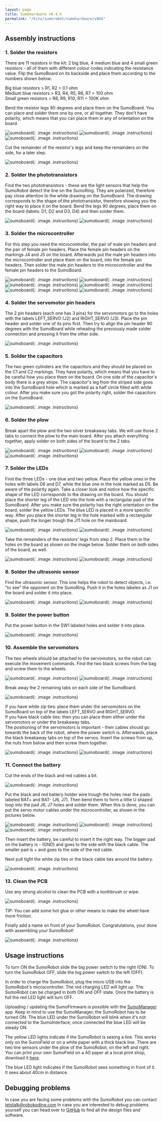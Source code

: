 ```yaml
---
layout: page
title: SumoHardware v0.4.X
permalink: "/kits/sumorobot/sumohardware/v04X"
---
```


## Assembly instructions

### 1. Solder the resistors

There are 11 resistors in the kit: 2 big blue, 4 medium blue and 4 small green resistors - all of them with different colour codes indicating the resistance value. Flip the SumoBoard on its backside and place them according to the numbers shown below:

Big blue resistors > R1, R2 = 0.1 ohm  
Medium blue resistors > R3, R4, R5, R6, R7 = 100 ohm  
Small green resistors > R8, R9, R10, R11 = 100K ohm

Bend the resistor legs 90 degrees and place them on the SumoBoard. You can place and solder them one by one, or all together.  They don't have polarity, which means that you can place them in any of orientation on the board.

![sumoboard](/assets/img/v04X/step1_1.jpg){: .image .instructions}
![sumoboard](/assets/img/v04X/step1_2.jpg){: .image .instructions}
![sumoboard](/assets/img/v04X/step1_3.jpg){: .image .instructions}

Cut the remainder of the resistor's legs and keep the remainders on the side, for a later step.

![sumoboard](/assets/img/v04X/step1_4.jpg){: .image .instructions}

### 2. Solder the phototransistors

Find the two phototransistors - these are the light sensors that help the SumoRobot detect the line on the SumoRing. They are polarized, therefore pay close attention to the white drawing on the SumoBoard. The drawing corresponds to the shape of the phototransistor, therefore showing you the right way to place it on the board.  Bend the legs 90 degrees, place them on the board (labels: D1, D2 and D3, D4) and then solder them.

![sumoboard](/assets/img/v04X/step2_1.jpg){: .image .instructions}
![sumoboard](/assets/img/v04X/step2_2.jpg){: .image .instructions}

### 3. Solder the microcontroller

For this step you need the microcontroller, the pair of male pin headers and the pair of female pin headers. Place the female pin headers on the markings J4 and J5 on the board. Afterwards put the male pin headers into the microcontroller and place them on the board, into the female pin headers. Then solder the male pin headers to the microcontroller and the female pin headers to the SumoBoard.

![sumoboard](/assets/img/v04X/step_3_1.jpg){: .image .instructions}
![sumoboard](/assets/img/v04X/step3_2.jpg){: .image .instructions}
![sumoboard](/assets/img/v04X/step3_3.jpg){: .image .instructions}
![sumoboard](/assets/img/v04X/step3_4.jpg){: .image .instructions}
![sumoboard](/assets/img/v04X/step3_5.jpg){: .image .instructions}
![sumoboard](/assets/img/v04X/step_3_6.jpg){: .image .instructions}

### 4. Solder the servomotor pin headers

The 2 pin headers (each one has 3 pins) for the servomotors go to the holes with the labels LEFT_SERVO (J2) and RIGHT_SERVO (J3). Place the pin header and solder one of its pins first. Then try to align the pin header 90 degrees with the SumoBoard while reheating the previously made solder connection and pressing it from the other side.

![sumoboard](/assets/img/v04X/step4_1.jpg){: .image .instructions}

### 5. Solder the capacitors

The two green cylinders are the capacitors and they should be placed on the C1 and C2 markings. They have polarity, which means that you have to be careful how you place them on the board. On one side of the capacitor's body there is a grey stripe. The capacitor's leg from the striped side goes into the SumoBoard hole which is marked as a half circle filled with white colour. After you make sure you got the polarity right, solder the capacitors on the SumoBoard.

![sumoboard](/assets/img/v04X/step5_1.jpg){: .image .instructions}

### 6. Solder the plow

Break apart the plow and the two silver breakaway tabs. We will use those 2 tabs to connect the plow to the main board. After you attach everything together, apply solder on both sides of the board to the 2 tabs.

![sumoboard](/assets/img/v04X/step6_1.jpg){: .image .instructions}
![sumoboard](/assets/img/v04X/step6_3.jpg){: .image .instructions}
![sumoboard](/assets/img/v04X/step6_4.jpg){: .image .instructions}

### 7. Solder the LEDs

Find the three LEDs - one blue and two yellow. Place the yellow ones in the holes with labels D6 and D7, while the blue one in the hole marked as D5. Be aware of the polarity again. Take a closer look and notice how the specific shape of the LED corresponds to the drawing on the board. You should place the shorter leg of the LED into the hole with a rectangular pad of the SumoBoard. After you make sure the polarity has the right orientation on the board, solder the yellow LEDs. The blue LED is placed in a more specific way. After you place the shorter leg in the hole marked with a rectangular shape, push the longer trough the J11 hole on the mainboard.

![sumoboard](/assets/img/v04X/step7_1.jpg){: .image .instructions}
![sumoboard](/assets/img/v04X/step7_2.jpg){: .image .instructions}

Take the remainders of the resistors' legs from step 2. Place them in the holes on the board as shown on the image below. Solder them on both sides of the board, as well.

![sumoboard](/assets/img/v04X/step8_1.jpg){: .image .instructions}
![sumoboard](/assets/img/v04X/step8_2.jpg){: .image .instructions}

### 8. Solder the ultrasonic sensor

Find the ultrasonic sensor. This one helps the robot to detect objects, i.e. "to see" the opponent on the SumoRing. Push it in the holes labeles as J1 on the board and solder it into place.

![sumoboard](/assets/img/v04X/step9_1.jpg){: .image .instructions}
![sumoboard](/assets/img/v04X/step9_2.jpg){: .image .instructions}

### 9. Solder the power button

Put the power button in the SW1 labeled holes and solder it into place.

![sumoboard](/assets/img/v04X/step10_1.jpg){: .image .instructions}

### 10. Assemble the servomotors

The two wheels should be attached to the servomotors, so the robot can execute the movement commands. Find the two black screws from the bag and screw them to the wheels.

![sumoboard](/assets/img/v04X/step11_1.jpg){: .image .instructions}
![sumoboard](/assets/img/v04X/step11_2.jpg){: .image .instructions}

Break away the 2 remaining tabs on each side of the SumoBoard.

![sumoboard](/assets/img/v04X/step11_3.jpg){: .image .instructions}

If you have white zip ties: place them under the servomotors on the SumoBoard on top of the labels LEFT_SERVO and RIGHT_SERVO.  
If you have black cable ties: then you can place them either under the servomotors or under the breakaway tabs.  
The positioning of the servomotors is important - their cables should go towards the back of the robot, where the power switch is. Afterwards, place the black breakaway tabs on top of the servos. Insert the screws from up, the nuts from below and then screw them together.

![sumoboard](/assets/img/v04X/step11_4.jpg){: .image .instructions}
![sumoboard](/assets/img/v04X/step11_5.jpg){: .image .instructions}

### 11. Connect the battery

Cut the ends of the black and red cables a bit.

![sumoboard](/assets/img/v04X/step13_2.jpg){: .image .instructions}

Put the black and red battery holder wire trough the holes near the pads labeled BAT+ and BAT- (J6, J7). Then bend them to form a little U shaped loop into the pad J6, J7 holes and solder them. When this is done, you can put the servo motor cables under the microcontroller, as shown in the pictures below.

![sumoboard](/assets/img/v04X/step13_3.jpg){: .image .instructions}
![sumoboard](/assets/img/v04X/step13_4.jpg){: .image .instructions}
![sumoboard](/assets/img/v04X/step13_5.jpg){: .image .instructions}

Then insert the battery, be careful to insert it the right way. The bigger pad on the battery is - (GND) and goes to the side with the black cable. The smaller pad is + and goes to the side of the red cable.

Next pull tight the white zip ties or the black cable ties around the battery.

![sumoboard](/assets/img/v04X/step_13_6.jpg){: .image .instructions}

### 13. Clean the PCB

Use any strong alcohol to clean the PCB with a toothbrush or wipe.

![sumoboard](/assets/img/v04X/step14_1.jpg){: .image .instructions}

TIP: You can add some hot glue or other means to make the wheel have more friction.

Finally add a name on front of your SumoRobot. Congratulations, your done with assembling your SumoRobot!

![sumoboard](/assets/img/v04X/final.jpg){: .image .instructions}

## Usage instructions

To turn ON the SumoRobot slide the big power switch to the right (ON). To turn the SumoRobot OFF, slide the big power switch to the left (OFF).

In order to charge the SumoRobot, plug the micro USB into the SumoRobot's microcontroller. The red charging LED will light up. The SumoRobot can be charged in both ON and OFF state. Once the battery is full the red LED light will turn OFF.

Uploading / updating the SumoFirmware is possible with the [SumoManager](/kits/sumorobot/sumomanager) app. Keep in mind to use the SumoManager, the SumoRobot has to be turned ON. The blue LED under the SumoRobot will blink when it's not connected to the SumoInterface, once connected the blue LED will be steady ON.

The yellow LED lights indicate if the SumoRobot is seeing a line. This works only on the SumoField or on a white paper with a thick black line. There are two line sensors under the plow of the SumoRobot, on the left and right. You can print your own SumoField on a A0 paper at a local print shop, download it [here](/assets/docs/sumofield.pdf).

The blue LED light indicates if the SumoRobot sees something in front of it. It sees about 40cm in distance.

## Debugging problems

In case you are facing some problems with the SumoRobot you can contact [letstalk@robokoding.com](#)
In case you are interested to debug problems yourself you can head over to [GitHub](https://github.com/robokoding) to find all the design files and software.
